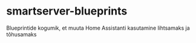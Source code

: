 # smartserver-blueprints
Blueprintide kogumik, et muuta Home Assistanti kasutamine lihtsamaks ja tõhusamaks

